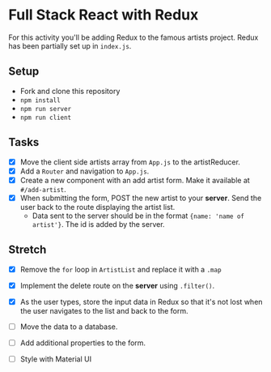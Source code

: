 # Full Stack React with Redux

For this activity you'll be adding Redux to the famous artists project. Redux has been partially set up in `index.js`.

## Setup

- Fork and clone this repository
- `npm install`
- `npm run server`
- `npm run client`

## Tasks

- [X] Move the client side artists array from `App.js` to the artistReducer.
- [X] Add a `Router` and navigation to `App.js`.
- [X] Create a new component with an add artist form. Make it available at `#/add-artist`.
- [X] When submitting the form, POST the new artist to your **server**. Send the user back to the route displaying the artist list. 
   - Data sent to the server should be in the format `{name: 'name of artist'}`. The id is added by the server.


## Stretch

- [X] Remove the `for` loop in `ArtistList` and replace it with a `.map`
- [X] Implement the delete route on the **server** using `.filter()`.
- [X] As the user types, store the input data in Redux so that it's not lost when the user navigates to the list and back to the form.
- [ ] Move the data to a database.
- [ ] Add additional properties to the form.
- [ ] Style with Material UI

